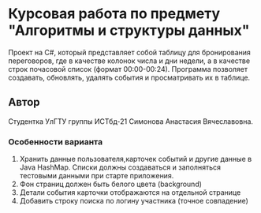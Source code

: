# Курсовая работа по предмету "Алгоритмы и структуры данных"
Проект на С#, который представляет собой таблицу для бронирования переговоров, где в качестве колонок числа и дни недели, а в качестве строк почасовой список (формат 00:00-00:24).
Программа позволяет  создавать, обновлять, удалять события и просматривать  их в таблице.
## Автор
Студентка УлГТУ группы ИСТбд-21 Симонова Анастасия Вячеславовна.
### Особенности варианта
1.	Хранить данные пользователя,карточек событий и другие данные в Java HashMap. Списки должны создаваться и заполняться тестовыми данными при старте приложения.
2.	Фон страниц должен быть белого цвета (background)
3.	Детали события карточки отображаются на отдельной странице
4.	Добавить строку поиска по логину участника (точное совпадение)
